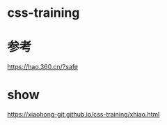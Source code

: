 # css-training
# 参考
https://hao.360.cn/?safe
# show
 https://xiaohong-git.github.io/css-training/xhiao.html
